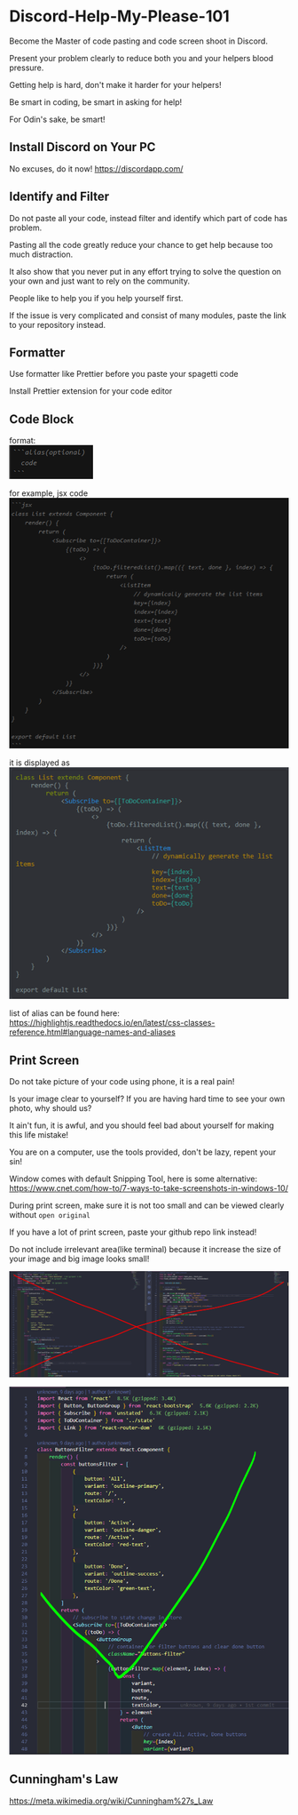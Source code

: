# Discord-Help-My-Please-101

Become the Master of code pasting and code screen shoot in Discord.

Present your problem clearly to reduce both you and your helpers blood pressure.

Getting help is hard, don't make it harder for your helpers!

Be smart in coding, be smart in asking for help!

For Odin's sake, be smart!

## Install Discord on Your PC

No excuses, do it now!
https://discordapp.com/

## Identify and Filter

Do not paste all your code, instead filter and identify which part of code has problem.

Pasting all the code greatly reduce your chance to get help because too much distraction.

It also show that you never put in any effort trying to solve the question on your own and just want to rely on the community.

People like to help you if you help yourself first.

If the issue is very complicated and consist of many modules, paste the link to your repository instead.

## Formatter

Use formatter like Prettier before you paste your spagetti code

Install Prettier extension for your code editor

## Code Block

format:  
![](./img/format.png)

for example, jsx code  
![](./img/jsx.png)

it is displayed as  
![](./img/jsx2.png)

list of alias can be found here:   
https://highlightjs.readthedocs.io/en/latest/css-classes-reference.html#language-names-and-aliases

## Print Screen

Do not take picture of your code using phone, it is a real pain!

Is your image clear to yourself? If you are having hard time to see your own photo, why should us?

It ain't fun, it is awful, and you should feel bad about yourself for making this life mistake!

You are on a computer, use the tools provided, don't be lazy, repent your sin!

Window comes with default Snipping Tool, here is some alternative:  
https://www.cnet.com/how-to/7-ways-to-take-screenshots-in-windows-10/

During print screen, make sure it is not too small and can be viewed clearly without `open original`  

If you have a lot of print screen, paste your github repo link instead!

Do not include irrelevant area(like terminal) because it increase the size of your image and big image looks small!

![](./img/screen1.png)

![](./img/screen2.png)

## Cunningham's Law

https://meta.wikimedia.org/wiki/Cunningham%27s_Law


